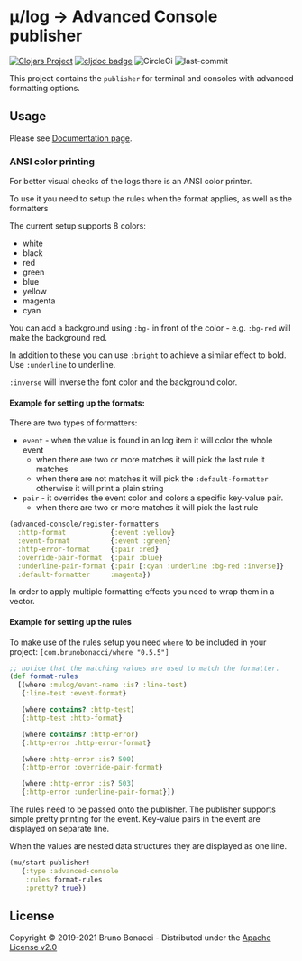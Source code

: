 # μ/log -> Advanced Console publisher
[![Clojars Project](https://img.shields.io/clojars/v/com.brunobonacci/mulog.svg)](https://clojars.org/com.brunobonacci/mulog)  [![cljdoc badge](https://cljdoc.org/badge/com.brunobonacci/mulog)](https://cljdoc.org/d/com.brunobonacci/mulog/CURRENT) ![CircleCi](https://img.shields.io/circleci/project/BrunoBonacci/mulog.svg) ![last-commit](https://img.shields.io/github/last-commit/BrunoBonacci/mulog.svg)


This project contains the `publisher` for terminal and consoles with
advanced formatting options.


## Usage

Please see [Documentation page](../doc/publishers/advanced-console-publisher.md).

### ANSI color printing
For better visual checks of the logs there is an ANSI color printer.

To use it you need to setup the rules when the format applies, as well as the formatters

The current setup supports 8 colors:
  - white
  - black
  - red
  - green
  - blue
  - yellow
  - magenta
  - cyan

You can add a background using `:bg-` in front of the color - e.g. `:bg-red` will make the background red.

In addition to these you can use `:bright` to achieve a similar effect to bold. Use `:underline` to underline.

`:inverse` will inverse the font color and the background color.

#### Example for setting up the formats:

There are two types of formatters:
- `event` - when the value is found in an log item it will color the whole event
  - when there are two or more matches it will pick the last rule it matches
  - when there are not matches it will pick the `:default-formatter` otherwise it will print a plain string
- `pair` - it overrides the event color and colors a specific key-value pair.
  - when there are two or more matches it will pick the last rule


```clojure
(advanced-console/register-formatters
  :http-format           {:event :yellow}
  :event-format          {:event :green}
  :http-error-format     {:pair :red}
  :override-pair-format  {:pair :blue}
  :underline-pair-format {:pair [:cyan :underline :bg-red :inverse]}
  :default-formatter     :magenta})
```

In order to apply multiple formatting effects you need to wrap them in a vector.

#### Example for setting up the rules

To make use of the rules setup you need `where` to be included in your project: `[com.brunobonacci/where "0.5.5"]`

```clojure
;; notice that the matching values are used to match the formatter.
(def format-rules
  [(where :mulog/event-name :is? :line-test)
   {:line-test :event-format}

   (where contains? :http-test)
   {:http-test :http-format}

   (where contains? :http-error)
   {:http-error :http-error-format}

   (where :http-error :is? 500)
   {:http-error :override-pair-format}

   (where :http-error :is? 503)
   {:http-error :underline-pair-format}])
```

The rules need to be passed onto the publisher. The publisher supports simple pretty printing for the event. Key-value pairs in the event are displayed on separate line.

When the values are nested data structures they are displayed as one line.

```clojure
(mu/start-publisher!
   {:type :advanced-console
    :rules format-rules
    :pretty? true})
```

## License

Copyright © 2019-2021 Bruno Bonacci - Distributed under the [Apache License v2.0](http://www.apache.org/licenses/LICENSE-2.0)
